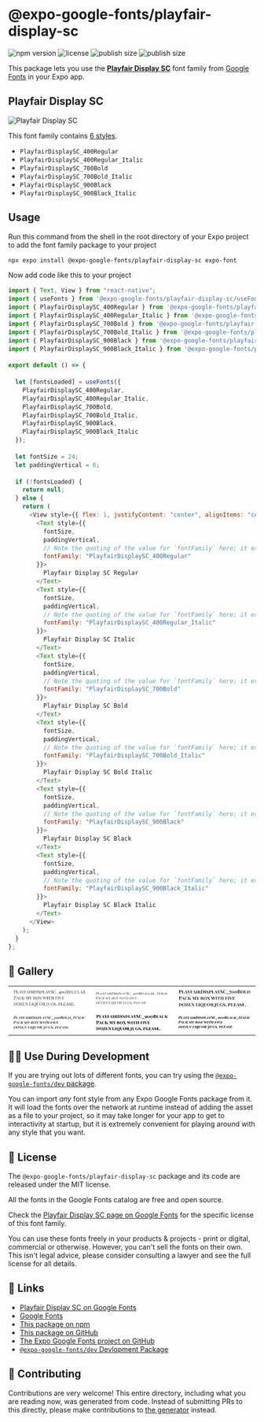 # @expo-google-fonts/playfair-display-sc

![npm version](https://flat.badgen.net/npm/v/@expo-google-fonts/playfair-display-sc)
![license](https://flat.badgen.net/github/license/expo/google-fonts)
![publish size](https://flat.badgen.net/packagephobia/install/@expo-google-fonts/playfair-display-sc)
![publish size](https://flat.badgen.net/packagephobia/publish/@expo-google-fonts/playfair-display-sc)

This package lets you use the [**Playfair Display SC**](https://fonts.google.com/specimen/Playfair+Display+SC) font family from [Google Fonts](https://fonts.google.com/) in your Expo app.

## Playfair Display SC

![Playfair Display SC](./font-family.png)

This font family contains [6 styles](#-gallery).

- `PlayfairDisplaySC_400Regular`
- `PlayfairDisplaySC_400Regular_Italic`
- `PlayfairDisplaySC_700Bold`
- `PlayfairDisplaySC_700Bold_Italic`
- `PlayfairDisplaySC_900Black`
- `PlayfairDisplaySC_900Black_Italic`

## Usage

Run this command from the shell in the root directory of your Expo project to add the font family package to your project

```sh
npx expo install @expo-google-fonts/playfair-display-sc expo-font
```

Now add code like this to your project

```js
import { Text, View } from "react-native";
import { useFonts } from '@expo-google-fonts/playfair-display-sc/useFonts';
import { PlayfairDisplaySC_400Regular } from '@expo-google-fonts/playfair-display-sc/400Regular';
import { PlayfairDisplaySC_400Regular_Italic } from '@expo-google-fonts/playfair-display-sc/400Regular_Italic';
import { PlayfairDisplaySC_700Bold } from '@expo-google-fonts/playfair-display-sc/700Bold';
import { PlayfairDisplaySC_700Bold_Italic } from '@expo-google-fonts/playfair-display-sc/700Bold_Italic';
import { PlayfairDisplaySC_900Black } from '@expo-google-fonts/playfair-display-sc/900Black';
import { PlayfairDisplaySC_900Black_Italic } from '@expo-google-fonts/playfair-display-sc/900Black_Italic';

export default () => {

  let [fontsLoaded] = useFonts({
    PlayfairDisplaySC_400Regular, 
    PlayfairDisplaySC_400Regular_Italic, 
    PlayfairDisplaySC_700Bold, 
    PlayfairDisplaySC_700Bold_Italic, 
    PlayfairDisplaySC_900Black, 
    PlayfairDisplaySC_900Black_Italic
  });

  let fontSize = 24;
  let paddingVertical = 6;

  if (!fontsLoaded) {
    return null;
  } else {
    return (
      <View style={{ flex: 1, justifyContent: "center", alignItems: "center" }}>
        <Text style={{
          fontSize,
          paddingVertical,
          // Note the quoting of the value for `fontFamily` here; it expects a string!
          fontFamily: "PlayfairDisplaySC_400Regular"
        }}>
          Playfair Display SC Regular
        </Text>
        <Text style={{
          fontSize,
          paddingVertical,
          // Note the quoting of the value for `fontFamily` here; it expects a string!
          fontFamily: "PlayfairDisplaySC_400Regular_Italic"
        }}>
          Playfair Display SC Italic
        </Text>
        <Text style={{
          fontSize,
          paddingVertical,
          // Note the quoting of the value for `fontFamily` here; it expects a string!
          fontFamily: "PlayfairDisplaySC_700Bold"
        }}>
          Playfair Display SC Bold
        </Text>
        <Text style={{
          fontSize,
          paddingVertical,
          // Note the quoting of the value for `fontFamily` here; it expects a string!
          fontFamily: "PlayfairDisplaySC_700Bold_Italic"
        }}>
          Playfair Display SC Bold Italic
        </Text>
        <Text style={{
          fontSize,
          paddingVertical,
          // Note the quoting of the value for `fontFamily` here; it expects a string!
          fontFamily: "PlayfairDisplaySC_900Black"
        }}>
          Playfair Display SC Black
        </Text>
        <Text style={{
          fontSize,
          paddingVertical,
          // Note the quoting of the value for `fontFamily` here; it expects a string!
          fontFamily: "PlayfairDisplaySC_900Black_Italic"
        }}>
          Playfair Display SC Black Italic
        </Text>
      </View>
    );
  }
};
```

## 🔡 Gallery


||||
|-|-|-|
|![PlayfairDisplaySC_400Regular](./400Regular/PlayfairDisplaySC_400Regular.ttf.png)|![PlayfairDisplaySC_400Regular_Italic](./400Regular_Italic/PlayfairDisplaySC_400Regular_Italic.ttf.png)|![PlayfairDisplaySC_700Bold](./700Bold/PlayfairDisplaySC_700Bold.ttf.png)||
|![PlayfairDisplaySC_700Bold_Italic](./700Bold_Italic/PlayfairDisplaySC_700Bold_Italic.ttf.png)|![PlayfairDisplaySC_900Black](./900Black/PlayfairDisplaySC_900Black.ttf.png)|![PlayfairDisplaySC_900Black_Italic](./900Black_Italic/PlayfairDisplaySC_900Black_Italic.ttf.png)||


## 👩‍💻 Use During Development

If you are trying out lots of different fonts, you can try using the [`@expo-google-fonts/dev` package](https://github.com/expo/google-fonts/tree/master/font-packages/dev#readme).

You can import _any_ font style from any Expo Google Fonts package from it. It will load the fonts over the network at runtime instead of adding the asset as a file to your project, so it may take longer for your app to get to interactivity at startup, but it is extremely convenient for playing around with any style that you want.


## 📖 License

The `@expo-google-fonts/playfair-display-sc` package and its code are released under the MIT license.

All the fonts in the Google Fonts catalog are free and open source.

Check the [Playfair Display SC page on Google Fonts](https://fonts.google.com/specimen/Playfair+Display+SC) for the specific license of this font family.

You can use these fonts freely in your products & projects - print or digital, commercial or otherwise. However, you can't sell the fonts on their own. This isn't legal advice, please consider consulting a lawyer and see the full license for all details.

## 🔗 Links

- [Playfair Display SC on Google Fonts](https://fonts.google.com/specimen/Playfair+Display+SC)
- [Google Fonts](https://fonts.google.com/)
- [This package on npm](https://www.npmjs.com/package/@expo-google-fonts/playfair-display-sc)
- [This package on GitHub](https://github.com/expo/google-fonts/tree/master/font-packages/playfair-display-sc)
- [The Expo Google Fonts project on GitHub](https://github.com/expo/google-fonts)
- [`@expo-google-fonts/dev` Devlopment Package](https://github.com/expo/google-fonts/tree/master/font-packages/dev)

## 🤝 Contributing

Contributions are very welcome! This entire directory, including what you are reading now, was generated from code. Instead of submitting PRs to this directly, please make contributions to [the generator](https://github.com/expo/google-fonts/tree/master/packages/generator) instead.
